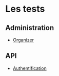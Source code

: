 # Les tests

## Administration
* [Organizer](./Admin/Organizer.md)
## API
* [Authentification](./API/Authentification.md)